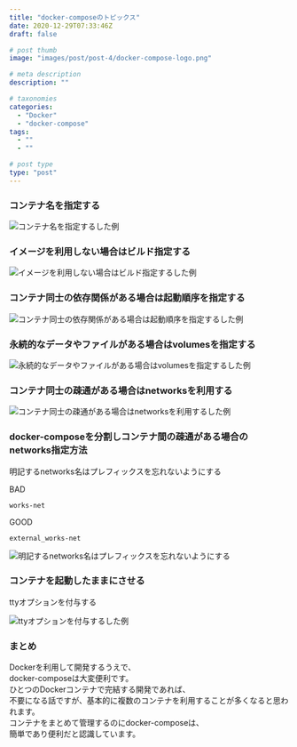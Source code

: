 ```yaml
---
title: "docker-composeのトピックス"
date: 2020-12-29T07:33:46Z
draft: false

# post thumb
image: "images/post/post-4/docker-compose-logo.png"

# meta description
description: ""

# taxonomies
categories: 
  - "Docker"
  - "docker-compose"
tags:
  - ""
  - ""

# post type
type: "post"
---
```

### コンテナ名を指定する

![コンテナ名を指定するした例](../../images/post/post-4/sample-code1.png) 

<!--
version: '3'
services:
  java:
    image: java:11
    container_name: {指定したいコンテナ名を明記}
-->

### イメージを利用しない場合はビルド指定する

![イメージを利用しない場合はビルド指定するした例](../../images/post/post-4/sample-code2.png) 

<!--
version: '3'
services:
  spring_boot:
      build:
        context: ./{指定したいディレクトリ名を明記}
        dockerfile: {指定したいファイル名を明記}
        args:
          - ENVIRONMENT=${ENVIRONMENT}
-->

### コンテナ同士の依存関係がある場合は起動順序を指定する

![コンテナ同士の依存関係がある場合は起動順序を指定するした例](../../images/post/post-4/sample-code3.png) 

<!--
version: '3'
services:
  angular:
      build:
        context: ./angular
        args:
          - ENVIRONMENT=${ENVIRONMENT}
      depends_on:
        - {依存関係上の親にあたるコンテナを指定}
-->

### 永続的なデータやファイルがある場合はvolumesを指定する

![永続的なデータやファイルがある場合はvolumesを指定するした例](../../images/post/post-4/sample-code4.png) 

<!--
version: '2'
services:
  mysql:
    container_name: works-mysql
    build: ./mysql
    environment:
      - MYSQL_DATABASE=${MYSQL_DATABASE}
      - MYSQL_ROOT_USER=${MYSQL_ROOT_USER}
      - MYSQL_ROOT_PASSWORD=${MYSQL_ROOT_PASSWORD}
      - TZ=Japan
    volumes:
      - ./mysql/initdb.d:/docker-entrypoint-initdb.d
      - ./mysql/dbdata:/var/lib/mysql
-->

### コンテナ同士の疎通がある場合はnetworksを利用する

![コンテナ同士の疎通がある場合はnetworksを利用するした例](../../images/post/post-4/sample-code5.png) 

<!--
networks:
  works-net:
    driver: bridge
    ipam:
      config:
        - subnet: "192.168.208.0/20"
-->

### docker-composeを分割しコンテナ間の疎通がある場合のnetworks指定方法

明記するnetworks名はプレフィックスを忘れないようにする

BAD
```
works-net
```

GOOD
```
external_works-net
```

![明記するnetworks名はプレフィックスを忘れないようにする](../../images/post/post-4/sample-code6.png) 

<!--
networks:
  {アクセスしたいnetworks名を明記}:
    external: true
-->

### コンテナを起動したままにさせる

ttyオプションを付与する

![ttyオプションを付与するした例](../../images/post/post-4/sample-code7.png) 

<!--
version: '3'
services:
  java:
    image: java:11
    container_name: java
    tty: true
-->

### まとめ
Dockerを利用して開発するうえで、  
docker-composeは大変便利です。  
ひとつのDockerコンテナで完結する開発であれば、  
不要になる話ですが、基本的に複数のコンテナを利用することが多くなると思われます。  
コンテナをまとめて管理するのにdocker-composeは、  
簡単であり便利だと認識しています。
